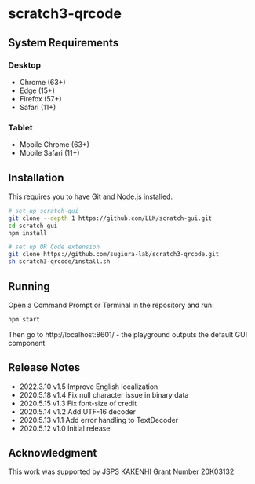# scratch3-qrcode

## System Requirements
### Desktop
* Chrome (63+)
* Edge (15+)
* Firefox (57+)
* Safari (11+)
### Tablet
* Mobile Chrome (63+)
* Mobile Safari (11+)

## Installation
This requires you to have Git and Node.js installed.

```bash
# set up scratch-gui
git clone --depth 1 https://github.com/LLK/scratch-gui.git
cd scratch-gui
npm install

# set up QR Code extension
git clone https://github.com/sugiura-lab/scratch3-qrcode.git
sh scratch3-qrcode/install.sh
```

## Running
Open a Command Prompt or Terminal in the repository and run:
```bash
npm start
```
Then go to http://localhost:8601/ - the playground outputs the default GUI component

## Release Notes
* 2022.3.10 v1.5 Improve English localization
* 2020.5.18 v1.4 Fix null character issue in binary data
* 2020.5.15 v1.3 Fix font-size of credit
* 2020.5.14 v1.2 Add UTF-16 decoder
* 2020.5.13 v1.1 Add error handling to TextDecoder
* 2020.5.12 v1.0 Initial release

## Acknowledgment
This work was supported by JSPS KAKENHI Grant Number 20K03132.
